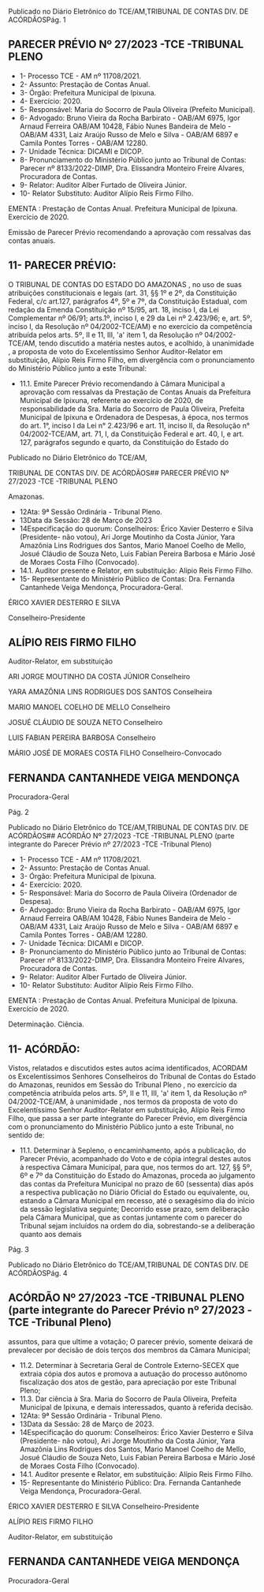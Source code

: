 Publicado  no  Diário  Eletrônico do TCE/AM,TRIBUNAL DE CONTAS DIV. DE ACÓRDÃOSPág. 1

## PARECER PRÉVIO Nº 27/2023 -TCE -TRIBUNAL PLENO

- 1- Processo TCE - AM nº 11708/2021.
- 2- Assunto: Prestação de Contas Anual.
- 3- Órgão: Prefeitura Municipal de Ipixuna.
- 4- Exercício: 2020.
- 5- Responsável: Maria do Socorro de Paula Oliveira (Prefeito Municipal).
- 6- Advogado: Bruno Vieira da Rocha Barbirato - OAB/AM 6975, Igor Arnaud Ferreira OAB/AM 10428, Fábio Nunes Bandeira de Melo - OAB/AM 4331, Laiz Araújo Russo de Melo e Silva - OAB/AM 6897 e Camila Pontes Torres - OAB/AM 12280.
- 7- Unidade Técnica: DICAMI e DICOP.
- 8- Pronunciamento  do  Ministério  Público  junto  ao  Tribunal  de  Contas: Parecer  nº 8133/2022-DIMP, Dra. Elissandra Monteiro Freire Alvares, Procuradora de Contas.
- 9- Relator: Auditor Alber Furtado de Oliveira Júnior.
- 10- Relator Substituto: Auditor Alípio Reis Firmo Filho.

EMENTA :  Prestação  de  Contas  Anual.    Prefeitura Municipal de Ipixuna.  Exercício de 2020.

Emissão de Parecer Prévio recomendando a aprovação com ressalvas das contas anuais.

## 11-  PARECER PRÉVIO:

O  TRIBUNAL  DE  CONTAS  DO  ESTADO  DO  AMAZONAS ,  no  uso  de  suas atribuições  constitucionais  e  legais  (art.  31,  §§  1º  e  2º,  da  Constituição  Federal,  c/c art.127,  parágrafos  4º,  5º  e  7º,  da  Constituição  Estadual,  com  redação  da  Emenda Constituição nº 15/95, art. 18, inciso I, da Lei Complementar nº 06/91; arts.1º, inciso I, e 29  da  Lei  nº  2.423/96;  e,  art.  5º,  inciso  I,  da  Resolução  nº  04/2002-TCE/AM)  e  no exercício da competência atribuída pelos arts. 5º, II e 11, III, 'a' item 1, da Resolução nº 04/2002-TCE/AM, tendo discutido a matéria nestes autos, e acolhido, à unanimidade , a proposta de voto do Excelentíssimo Senhor Auditor-Relator em substituição, Alípio Reis Firmo Filho, em divergência com o pronunciamento do Ministério Público junto a este Tribunal:

- 11.1.  Emite Parecer Prévio recomendando à Câmara Municipal a aprovação com  ressalvas da Prestação de Contas Anuais da Prefeitura  Municipal  de  Ipixuna,  referente  ao  exercício  de  2020,  de responsabilidade da Sra. Maria do Socorro de Paula Oliveira, Prefeita Municipal de Ipixuna e Ordenadora de Despesas, à época, nos termos do art. 1°, inciso I da Lei n° 2.423/96 e art. 11, inciso II, da Resolução n° 04/2002-TCE/AM, art. 71, I, da Constituição Federal e art. 40, I, e art. 127,  parágrafos  segundo  e  quarto,  da  Constituição  do  Estado  do

Publicado  no  Diário  Eletrônico do TCE/AM,

TRIBUNAL DE CONTAS DIV. DE ACÓRDÃOS## PARECER PRÉVIO Nº 27/2023 -TCE -TRIBUNAL PLENO

Amazonas.

- 12Ata: 9ª Sessão Ordinária - Tribunal Pleno.
- 13Data da Sessão: 28 de Março de 2023
- 14Especificação do quorum: Conselheiros: Érico Xavier Desterro e Silva (Presidente-  não  votou),  Ari  Jorge  Moutinho  da  Costa  Júnior,  Yara  Amazônia  Lins Rodrigues dos Santos, Mario Manoel Coelho de Mello, Josué Cláudio de Souza Neto, Luis Fabian Pereira Barbosa e Mário José de Moraes Costa Filho (Convocado).
- 14.1. Auditor presente e Relator, em substituição: Alípio Reis Firmo Filho.
- 15-  Representante do Ministério Público de Contas: Dra. Fernanda Cantanhede Veiga Mendonça, Procuradora-Geral.

ÉRICO XAVIER DESTERRO E SILVA

Conselheiro-Presidente

## ALÍPIO REIS FIRMO FILHO

Auditor-Relator, em substituição

ARI JORGE MOUTINHO DA COSTA JÚNIOR Conselheiro

YARA AMAZÔNIA LINS RODRIGUES DOS SANTOS Conselheira

MARIO MANOEL COELHO DE MELLO Conselheiro

JOSUÉ CLÁUDIO DE SOUZA NETO Conselheiro

LUIS FABIAN PEREIRA BARBOSA Conselheiro

MÁRIO JOSÉ DE MORAES COSTA FILHO Conselheiro-Convocado

## FERNANDA CANTANHEDE VEIGA MENDONÇA

Procuradora-Geral

Pág. 2

Publicado  no  Diário  Eletrônico do TCE/AM,TRIBUNAL DE CONTAS DIV. DE ACÓRDÃOS## ACÓRDÃO Nº 27/2023 -TCE -TRIBUNAL PLENO (parte integrante do Parecer Prévio nº 27/2023 -TCE -Tribunal Pleno)

- 1- Processo TCE - AM nº 11708/2021.
- 2- Assunto: Prestação de Contas Anual.
- 3- Órgão: Prefeitura Municipal de Ipixuna.
- 4- Exercício: 2020.
- 5- Responsável: Maria do Socorro de Paula Oliveira (Ordenador de Despesa).
- 6- Advogado: Bruno Vieira da Rocha Barbirato - OAB/AM 6975, Igor Arnaud Ferreira OAB/AM 10428, Fábio Nunes Bandeira de Melo - OAB/AM 4331, Laiz Araújo Russo de Melo e Silva - OAB/AM 6897 e Camila Pontes Torres - OAB/AM 12280.
- 7- Unidade Técnica: DICAMI e DICOP.
- 8- Pronunciamento  do  Ministério  Público  junto  ao  Tribunal  de  Contas: Parecer  nº 8133/2022-DIMP, Dra. Elissandra Monteiro Freire Alvares, Procuradora de Contas.
- 9- Relator: Auditor Alber Furtado de Oliveira Júnior.
- 10- Relator Substituto: Auditor Alípio Reis Firmo Filho.

EMENTA :  Prestação  de  Contas  Anual.    Prefeitura Municipal de Ipixuna. Exercício de 2020.

Determinação. Ciência.

## 11-  ACÓRDÃO:

Vistos, relatados e discutidos estes autos acima identificados, ACORDAM os Excelentíssimos Senhores Conselheiros do Tribunal de Contas do Estado do Amazonas, reunidos em Sessão do Tribunal Pleno , no exercício da competência atribuída pelos arts. 5º, II e 11, III, 'a' item 1, da Resolução nº 04/2002-TCE/AM, à unanimidade , nos termos da  proposta  de    voto  do  Excelentíssimo  Senhor  Auditor-Relator  em  substituição,  Alípio Reis Firmo Filho,  que passa a ser parte integrante do Parecer Prévio, em divergência com o pronunciamento do Ministério Público junto a este Tribunal, no sentido de:

- 11.1. Determinar à  Sepleno,  o  encaminhamento,  após  a  publicação,  do Parecer  Prévio,  acompanhado  do  Voto  e  de  cópia  integral  destes autos  à  respectiva  Câmara  Municipal,  para  que,  nos  termos  do  art. 127, §§ 5º, 6º e 7º da Constituição do Estado do Amazonas, proceda ao  julgamento  das  contas  da  Prefeitura  Municipal  no prazo  de  60 (sessenta)  dias após  a  respectiva  publicação  no  Diário  Oficial  do Estado ou equivalente, ou, estando a Câmara Municipal em recesso, até o sexagésimo  dia  do  início  da  sessão  legislativa  seguinte; Decorrido esse prazo, sem deliberação pela Câmara Municipal, que as contas juntamente com o parecer do Tribunal sejam incluídos na ordem  do  dia,  sobrestando-se  a  deliberação  quanto  aos  demais

Pág. 3

Publicado  no  Diário  Eletrônico do TCE/AM,TRIBUNAL DE CONTAS DIV. DE ACÓRDÃOSPág. 4

## ACÓRDÃO Nº 27/2023 -TCE -TRIBUNAL PLENO (parte integrante do Parecer Prévio nº 27/2023 -TCE -Tribunal Pleno)

assuntos,  para  que  ultime  a  votação;  O  parecer  prévio,  somente deixará  de  prevalecer  por  decisão  de  dois  terços  dos  membros  da Câmara Municipal;

- 11.2. Determinar à  Secretaria  Geral  de  Controle  Externo-SECEX  que extraia cópia dos autos e promova a autuação do processo autônomo fiscalização dos atos de gestão, para apreciação por este Tribunal Pleno;
- 11.3. Dar  ciência à Sra. Maria  do  Socorro  de  Paula  Oliveira, Prefeita Municipal  de  Ipixuna,  e  demais  interessados,  quanto  à  referida decisão.
- 12Ata: 9ª Sessão Ordinária - Tribunal Pleno.
- 13Data da Sessão: 28 de Março de 2023.
- 14Especificação do quorum: Conselheiros: Érico Xavier Desterro e Silva (Presidente-  não  votou),  Ari  Jorge  Moutinho  da  Costa  Júnior,  Yara  Amazônia  Lins Rodrigues dos Santos, Mario Manoel Coelho de Mello, Josué Cláudio de Souza Neto, Luis Fabian Pereira Barbosa e Mário José de Moraes Costa Filho (Convocado).
- 14.1. Auditor presente e Relator, em substituição: Alípio Reis Firmo Filho.
- 15-  Representante do Ministério Público: Dra. Fernanda Cantanhede Veiga Mendonça, Procuradora-Geral.

ÉRICO XAVIER DESTERRO E SILVA Conselheiro-Presidente

ALÍPIO REIS FIRMO FILHO

Auditor-Relator, em substituição

## FERNANDA CANTANHEDE VEIGA MENDONÇA

Procuradora-Geral